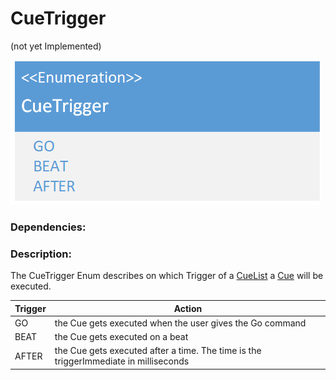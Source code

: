 # CueTrigger
(not yet Implemented)  

![CueTrigger](./assets/CueTrigger_v1.png)

### Dependencies:  

### Description:
The CueTrigger Enum describes on which Trigger of a [CueList](./Cuelist.md) a [Cue](./Cue.md) will be executed.

|Trigger|Action|
|--|--|
|GO|the Cue gets executed when the user gives the Go command|
|BEAT|the Cue gets executed on a beat|
|AFTER|the Cue gets executed after a time. The time is the triggerImmediate in milliseconds|
